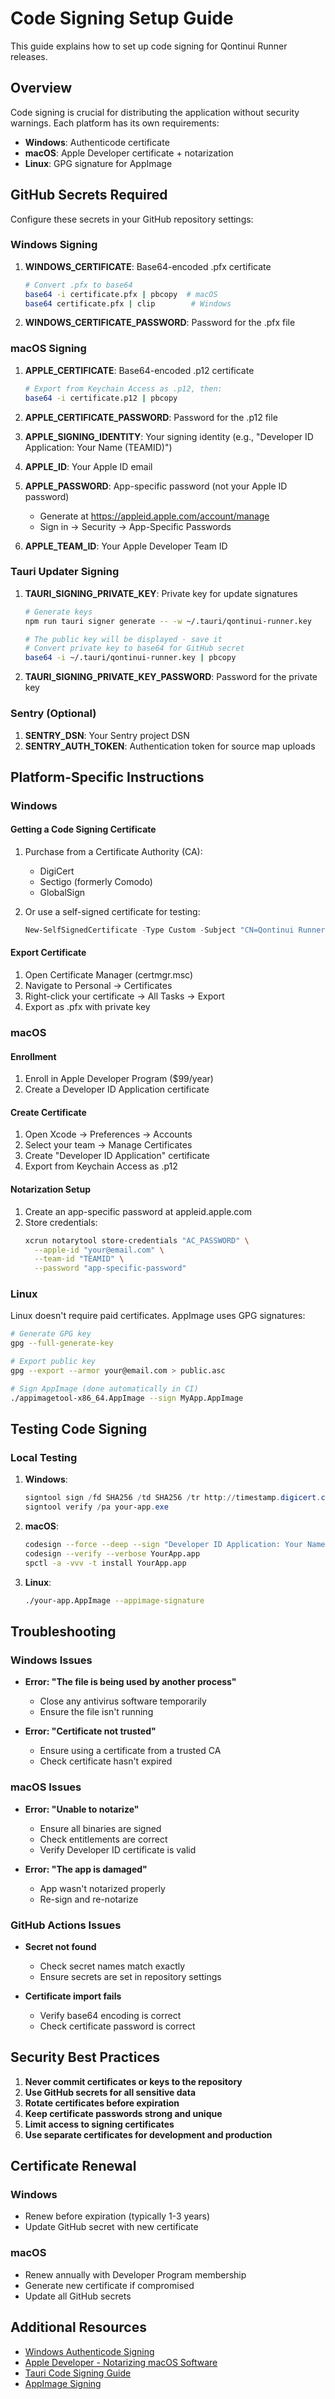 # Code Signing Setup Guide

This guide explains how to set up code signing for Qontinui Runner releases.

## Overview

Code signing is crucial for distributing the application without security warnings. Each platform has its own requirements:

- **Windows**: Authenticode certificate
- **macOS**: Apple Developer certificate + notarization
- **Linux**: GPG signature for AppImage

## GitHub Secrets Required

Configure these secrets in your GitHub repository settings:

### Windows Signing

1. **WINDOWS_CERTIFICATE**: Base64-encoded .pfx certificate
   ```bash
   # Convert .pfx to base64
   base64 -i certificate.pfx | pbcopy  # macOS
   base64 certificate.pfx | clip        # Windows
   ```

2. **WINDOWS_CERTIFICATE_PASSWORD**: Password for the .pfx file

### macOS Signing

1. **APPLE_CERTIFICATE**: Base64-encoded .p12 certificate
   ```bash
   # Export from Keychain Access as .p12, then:
   base64 -i certificate.p12 | pbcopy
   ```

2. **APPLE_CERTIFICATE_PASSWORD**: Password for the .p12 file

3. **APPLE_SIGNING_IDENTITY**: Your signing identity (e.g., "Developer ID Application: Your Name (TEAMID)")

4. **APPLE_ID**: Your Apple ID email

5. **APPLE_PASSWORD**: App-specific password (not your Apple ID password)
   - Generate at https://appleid.apple.com/account/manage
   - Sign in → Security → App-Specific Passwords

6. **APPLE_TEAM_ID**: Your Apple Developer Team ID

### Tauri Updater Signing

1. **TAURI_SIGNING_PRIVATE_KEY**: Private key for update signatures
   ```bash
   # Generate keys
   npm run tauri signer generate -- -w ~/.tauri/qontinui-runner.key

   # The public key will be displayed - save it
   # Convert private key to base64 for GitHub secret
   base64 -i ~/.tauri/qontinui-runner.key | pbcopy
   ```

2. **TAURI_SIGNING_PRIVATE_KEY_PASSWORD**: Password for the private key

### Sentry (Optional)

1. **SENTRY_DSN**: Your Sentry project DSN
2. **SENTRY_AUTH_TOKEN**: Authentication token for source map uploads

## Platform-Specific Instructions

### Windows

#### Getting a Code Signing Certificate

1. Purchase from a Certificate Authority (CA):
   - DigiCert
   - Sectigo (formerly Comodo)
   - GlobalSign

2. Or use a self-signed certificate for testing:
   ```powershell
   New-SelfSignedCertificate -Type Custom -Subject "CN=Qontinui Runner, O=Your Company" -KeyUsage DigitalSignature -FriendlyName "Qontinui Runner" -CertStoreLocation "Cert:\CurrentUser\My"
   ```

#### Export Certificate

1. Open Certificate Manager (certmgr.msc)
2. Navigate to Personal → Certificates
3. Right-click your certificate → All Tasks → Export
4. Export as .pfx with private key

### macOS

#### Enrollment

1. Enroll in Apple Developer Program ($99/year)
2. Create a Developer ID Application certificate

#### Create Certificate

1. Open Xcode → Preferences → Accounts
2. Select your team → Manage Certificates
3. Create "Developer ID Application" certificate
4. Export from Keychain Access as .p12

#### Notarization Setup

1. Create an app-specific password at appleid.apple.com
2. Store credentials:
   ```bash
   xcrun notarytool store-credentials "AC_PASSWORD" \
     --apple-id "your@email.com" \
     --team-id "TEAMID" \
     --password "app-specific-password"
   ```

### Linux

Linux doesn't require paid certificates. AppImage uses GPG signatures:

```bash
# Generate GPG key
gpg --full-generate-key

# Export public key
gpg --export --armor your@email.com > public.asc

# Sign AppImage (done automatically in CI)
./appimagetool-x86_64.AppImage --sign MyApp.AppImage
```

## Testing Code Signing

### Local Testing

1. **Windows**:
   ```powershell
   signtool sign /fd SHA256 /td SHA256 /tr http://timestamp.digicert.com your-app.exe
   signtool verify /pa your-app.exe
   ```

2. **macOS**:
   ```bash
   codesign --force --deep --sign "Developer ID Application: Your Name" YourApp.app
   codesign --verify --verbose YourApp.app
   spctl -a -vvv -t install YourApp.app
   ```

3. **Linux**:
   ```bash
   ./your-app.AppImage --appimage-signature
   ```

## Troubleshooting

### Windows Issues

- **Error: "The file is being used by another process"**
  - Close any antivirus software temporarily
  - Ensure the file isn't running

- **Error: "Certificate not trusted"**
  - Ensure using a certificate from a trusted CA
  - Check certificate hasn't expired

### macOS Issues

- **Error: "Unable to notarize"**
  - Ensure all binaries are signed
  - Check entitlements are correct
  - Verify Developer ID certificate is valid

- **Error: "The app is damaged"**
  - App wasn't notarized properly
  - Re-sign and re-notarize

### GitHub Actions Issues

- **Secret not found**
  - Check secret names match exactly
  - Ensure secrets are set in repository settings

- **Certificate import fails**
  - Verify base64 encoding is correct
  - Check certificate password is correct

## Security Best Practices

1. **Never commit certificates or keys to the repository**
2. **Use GitHub secrets for all sensitive data**
3. **Rotate certificates before expiration**
4. **Keep certificate passwords strong and unique**
5. **Limit access to signing certificates**
6. **Use separate certificates for development and production**

## Certificate Renewal

### Windows
- Renew before expiration (typically 1-3 years)
- Update GitHub secret with new certificate

### macOS
- Renew annually with Developer Program membership
- Generate new certificate if compromised
- Update all GitHub secrets

## Additional Resources

- [Windows Authenticode Signing](https://docs.microsoft.com/en-us/windows/win32/seccrypto/cryptography-tools)
- [Apple Developer - Notarizing macOS Software](https://developer.apple.com/documentation/security/notarizing_macos_software_before_distribution)
- [Tauri Code Signing Guide](https://tauri.app/v1/guides/distribution/sign)
- [AppImage Signing](https://docs.appimage.org/packaging-guide/optional/signatures.html)